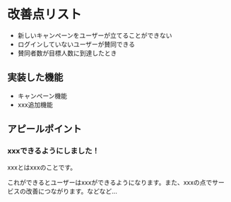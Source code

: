 # 改善点リスト
* 新しいキャンペーンをユーザーが立てることができない
* ログインしていないユーザーが賛同できる
* 賛同者数が目標人数に到達したとき

## 実装した機能
* キャンペーン機能
* xxx追加機能

## アピールポイント
### xxxできるようにしました！
xxxとはxxxのことです。

これができるとユーザーはxxxができるようになります。また、xxxの点でサービスの改善につながります。などなど...
